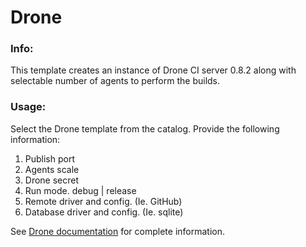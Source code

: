 # Drone

### Info:

This template creates an instance of Drone CI server 0.8.2 along with selectable number of agents to perform the builds.

### Usage:

Select the Drone template from the catalog. Provide the following information:

1. Publish port
2. Agents scale
3. Drone secret
4. Run mode. debug | release
3. Remote driver and config. (Ie. GitHub)
4. Database driver and config. (Ie. sqlite)


See [Drone documentation](http://readme.drone.io/admin) for complete information.
